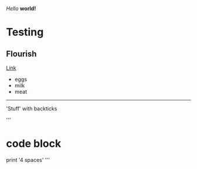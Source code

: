 *Hello* **world!**
# Testing
## Flourish
[Link](https://apple.com)
* eggs
* milk
* meat
---
'Stuff' with backticks

'''
# code block
print '4 spaces'
'''
